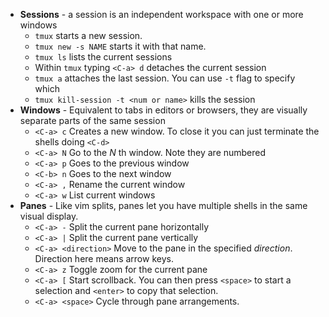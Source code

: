 -   **Sessions** - a session is an independent workspace with one or more windows
    -   `tmux` starts a new session.
    -   `tmux new -s NAME` starts it with that name.
    -   `tmux ls` lists the current sessions
    -   Within `tmux` typing `<C-a> d` detaches the current session
    -   `tmux a` attaches the last session. You can use `-t` flag to specify which
    -  `tmux kill-session -t <num or name>` kills the session
-   **Windows** - Equivalent to tabs in editors or browsers, they are visually separate parts of the same session
    -   `<C-a> c` Creates a new window. To close it you can just terminate the shells doing `<C-d>`
    -   `<C-a> N` Go to the _N_ th window. Note they are numbered
    -   `<C-a> p` Goes to the previous window
    -   `<C-b> n` Goes to the next window
    -   `<C-a> ,` Rename the current window
    -   `<C-a> w` List current windows
-   **Panes** - Like vim splits, panes let you have multiple shells in the same visual display.
    -   `<C-a> -` Split the current pane horizontally
    -   `<C-a> |` Split the current pane vertically
    -   `<C-a> <direction>` Move to the pane in the specified _direction_. Direction here means arrow keys.
    -   `<C-a> z` Toggle zoom for the current pane
    -   `<C-a> [` Start scrollback. You can then press `<space>` to start a selection and `<enter>` to copy that selection.
    -   `<C-a> <space>` Cycle through pane arrangements.